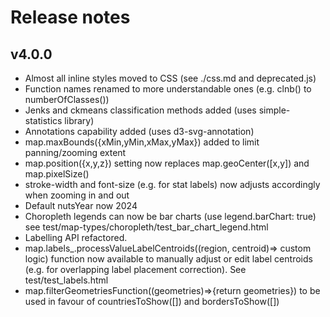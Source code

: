 # Release notes

## v4.0.0

-   Almost all inline styles moved to CSS (see ./css.md and deprecated.js)
-   Function names renamed to more understandable ones (e.g. clnb() to numberOfClasses())
-   Jenks and ckmeans classification methods added (uses simple-statistics library)
-   Annotations capability added (uses d3-svg-annotation)
-   map.maxBounds({xMin,yMin,xMax,yMax}) added to limit panning/zooming extent
-   map.position({x,y,z}) setting now replaces map.geoCenter([x,y]) and map.pixelSize()
-   stroke-width and font-size (e.g. for stat labels) now adjusts accordingly when zooming in and out
-   Default nutsYear now 2024
-   Choropleth legends can now be bar charts (use legend.barChart: true) see test/map-types/choropleth/test_bar_chart_legend.html
-   Labelling API refactored.
-   map.labels\_.processValueLabelCentroids((region, centroid)=> custom logic) function now available to manually adjust or edit label centroids (e.g. for overlapping label placement correction). See test/test_labels.html
-   map.filterGeometriesFunction((geometries)=>{return geometries}) to be used in favour of countriesToShow([]) and bordersToShow([])

